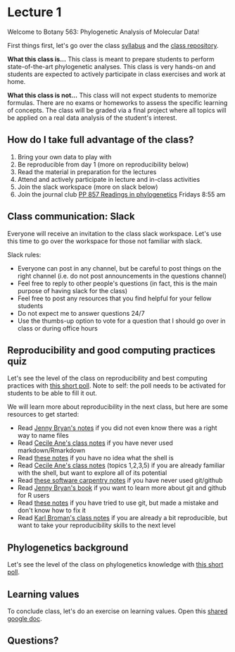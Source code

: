 # Lecture 1

Welcome to Botany 563: Phylogenetic Analysis of Molecular Data!

First things first, let's go over the class [syllabus](https://github.com/crsl4/phylogenetics-class/blob/master/syllabus.md) and the [class repository](https://github.com/crsl4/phylogenetics-class).

**What this class is...**
This class is meant to prepare students to perform state-of-the-art phylogenetic analyses. This class is very hands-on and students are expected to actively participate in class exercises and work at home.

**What this class is not...**
This class will not expect students to memorize formulas. There are no exams or homeworks to assess the specific learning of concepts. The class will be graded via a final project where all topics will be applied on a real data analysis of the student's interest.


## How do I take full advantage of the class?

1. Bring your own data to play with
2. Be reproducible from day 1 (more on reproducibility below)
3. Read the material in preparation for the lectures
4. Attend and actively participate in lecture and in-class activities
5. Join the slack workspace (more on slack below)
6. Join the journal club [PP 857 Readings in phylogenetics](https://github.com/crsl4/phylogenetics-class/tree/master/PP875) Fridays 8:55 am


## Class communication: Slack

Everyone will receive an invitation to the class slack workspace. Let's use this time to go over the workspace for those not familiar with slack.

Slack rules:

- Everyone can post in any channel, but be careful to post things on the right channel (i.e. do not post announcements in the questions channel)
- Feel free to reply to other people's questions (in fact, this is the main purpose of having slack for the class)
- Feel free to post any resources that you find helpful for your fellow students
- Do not expect me to answer questions 24/7
- Use the thumbs-up option to vote for a question that I should go over in class or during office hours


## Reproducibility and good computing practices quiz

Let's see the level of the class on reproducibility and best computing practices with [this short poll](https://pollev.com/claudiasolis197). Note to self: the poll needs to be activated for students to be able to fill it out.

We will learn more about reproducibility in the next class, but here are some resources to get started:

- Read [Jenny Bryan's notes](https://speakerdeck.com/jennybc/how-to-name-files) if you did not even know there was a right way to name files
- Read [Cecile Ane's class notes](http://cecileane.github.io/computingtools/pages/notes0922-markdown.html) if you have never used markdown/Rmarkdown
- Read [these notes](http://swcarpentry.github.io/shell-novice/) if you have no idea what the shell is
- Read [Cecile Ane's class notes](http://kbroman.org/Tools4RR/pages/schedule.html) (topics 1,2,3,5) if you are already familiar with the shell, but want to explore all of its potential
- Read [these software carpentry notes](https://uw-madison-datascience.github.io/git-novice-custom/) if you have never used git/github
- Read [Jenny Bryan's book](https://happygitwithr.com/) if you want to learn more about git and github for R users
- Read [these notes](http://sethrobertson.github.io/GitFixUm/fixup.html) if you have tried to use git, but made a mistake and don't know how to fix it
- Read [Karl Broman's class notes](http://kbroman.org/Tools4RR/pages/schedule.html) if you are already a bit reproducible, but want to take your reproducibility skills to the next level


## Phylogenetics background

Let's see the level of the class on phylogenetics knowledge with [this short poll](https://pollev.com/claudiasolis197).


## Learning values

To conclude class, let's do an exercise on learning values. Open this [shared google doc](https://docs.google.com/presentation/d/1uBI-k4m0QDKSib70yAzawDMtbqxB4IC0EopSiYn_I2g/edit?usp=sharing).


## Questions?
